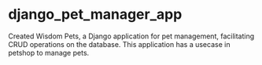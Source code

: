 ﻿# django_pet_manager_app
Created Wisdom Pets, a Django application for pet management, facilitating CRUD operations on the database. 
This application has a usecase in petshop to manage pets.